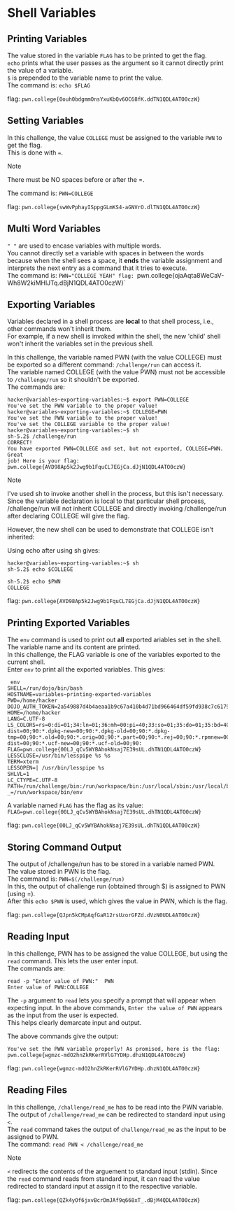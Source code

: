 # Shell Variables

## Printing Variables 
The value stored in the variable `FLAG` has to be printed to get the flag.   
`echo` prints what the user passes as the argument so it cannot directly print the value of a variable.   
`$` is prepended to the variable name to print the value.  
The command is: `echo $FLAG`  

flag: `pwn.college{0ouh0bdgmmOnsYxuKbQv6OC68fK.ddTN1QDL4ATO0czW}`

## Setting Variables  
In this challenge, the value `COLLEGE` must be assigned to the variable `PWN` to get the flag.  
This is done with `=`.  
>[!NOTE]
>There must be NO spaces before or after the =.

The command is: `PWN=COLLEGE`

flag: `pwn.college{swWvPphayISppgGLmKS4-aGNVrO.dlTN1QDL4ATO0czW}`

## Multi Word Variables
`" "` are used to encase variables with multiple words.   
You cannot directly set a variable with spaces in between the words because when the shell sees a space, it **ends** the variable assignment and interprets the next entry as a command that it tries to execute.  
The command is: `PWN="COLLEGE YEAH"
flag: `pwn.college{ojaAqta8WeCaV-Wh8W2kiMHlJTq.dBjN1QDL4ATO0czW}`


## Exporting Variables
Variables declared in a shell process are **local** to that shell process, i.e., other commands won't inherit them.  
For example, if a new shell is invoked within the shell, the new 'child' shell won't inherit the variables set in the previous shell.  

In this challenge, the variable named PWN (with the value COLLEGE) must be exported so a different command: `/challenge/run` can access it.   
The variable named COLLEGE (with the value PWN) must not be accessible to `/challenge/run` so it shouldn't be exported.  
The commands are: 
```
hacker@variables~exporting-variables:~$ export PWN=COLLEGE
You've set the PWN variable to the proper value!
hacker@variables~exporting-variables:~$ COLLEGE=PWN
You've set the PWN variable to the proper value!
You've set the COLLEGE variable to the proper value!
hacker@variables~exporting-variables:~$ sh
sh-5.2$ /challenge/run
CORRECT!
You have exported PWN=COLLEGE and set, but not exported, COLLEGE=PWN. Great
job! Here is your flag:
pwn.college{AVD98Ap5k2Jwg9b1FquCL7EGjCa.dJjN1QDL4ATO0czW}
```
>[!NOTE]
>I've used sh to invoke another shell in the process, but this isn't necessary. Since the variable declaration is local to that particular shell process, /challenge/run will not inherit COLLEGE and directly invoking /challenge/run after declaring COLLEGE will give the flag.
>
>However, the new shell can be used to demonstrate that COLLEGE isn't inherited:

Using echo after using sh gives: 
```
hacker@variables~exporting-variables:~$ sh
sh-5.2$ echo $COLLEGE

sh-5.2$ echo $PWN
COLLEGE
```


flag: `pwn.college{AVD98Ap5k2Jwg9b1FquCL7EGjCa.dJjN1QDL4ATO0czW}`

## Printing Exported Variables
The `env` command is used to print out **all** exported ariables set in the shell. 
The variable name and its content are printed.  
In this challenge, the FLAG variable is one of the variables exported to the current shell.  
Enter `env` to print all the exported variables. This gives:  
```
 env
SHELL=/run/dojo/bin/bash
HOSTNAME=variables~printing-exported-variables
PWD=/home/hacker
DOJO_AUTH_TOKEN=2a549887d4b4aeaa1b9c67a410b4d71bd966464df59fd938c7c617912663ba06
HOME=/home/hacker
LANG=C.UTF-8
LS_COLORS=rs=0:di=01;34:ln=01;36:mh=00:pi=40;33:so=01;35:do=01;35:bd=40;33;01:cd=40;33;01:or=40;31;01:mi=00:su=37;41:sg=30;43:ca=00:tw=30;42:ow=34;42:st=37;44:ex=01;32:*.7z=01;31:*.ace=01;31:*.alz=01;31:*.apk=01;31:*.arc=01;31:*.arj=01;31:*.bz=01;31:*.bz2=01;31:*.cab=01;31:*.cpio=01;31:*.crate=01;31:*.deb=01;31:*.drpm=01;31:*.dwm=01;31:*.dz=01;31:*.ear=01;31:*.egg=01;31:*.esd=01;31:*.gz=01;31:*.jar=01;31:*.lha=01;31:*.lrz=01;31:*.lz=01;31:*.lz4=01;31:*.lzh=01;31:*.lzma=01;31:*.lzo=01;31:*.pyz=01;31:*.rar=01;31:*.rpm=01;31:*.rz=01;31:*.sar=01;31:*.swm=01;31:*.t7z=01;31:*.tar=01;31:*.taz=01;31:*.tbz=01;31:*.tbz2=01;31:*.tgz=01;31:*.tlz=01;31:*.txz=01;31:*.tz=01;31:*.tzo=01;31:*.tzst=01;31:*.udeb=01;31:*.war=01;31:*.whl=01;31:*.wim=01;31:*.xz=01;31:*.z=01;31:*.zip=01;31:*.zoo=01;31:*.zst=01;31:*.avif=01;35:*.jpg=01;35:*.jpeg=01;35:*.mjpg=01;35:*.mjpeg=01;35:*.gif=01;35:*.bmp=01;35:*.pbm=01;35:*.pgm=01;35:*.ppm=01;35:*.tga=01;35:*.xbm=01;35:*.xpm=01;35:*.tif=01;35:*.tiff=01;35:*.png=01;35:*.svg=01;35:*.svgz=01;35:*.mng=01;35:*.pcx=01;35:*.mov=01;35:*.mpg=01;35:*.mpeg=01;35:*.m2v=01;35:*.mkv=01;35:*.webm=01;35:*.webp=01;35:*.ogm=01;35:*.mp4=01;35:*.m4v=01;35:*.mp4v=01;35:*.vob=01;35:*.qt=01;35:*.nuv=01;35:*.wmv=01;35:*.asf=01;35:*.rm=01;35:*.rmvb=01;35:*.flc=01;35:*.avi=01;35:*.fli=01;35:*.flv=01;35:*.gl=01;35:*.dl=01;35:*.xcf=01;35:*.xwd=01;35:*.yuv=01;35:*.cgm=01;35:*.emf=01;35:*.ogv=01;35:*.ogx=01;35:*.aac=00;36:*.au=00;36:*.flac=00;36:*.m4a=00;36:*.mid=00;36:*.midi=00;36:*.mka=00;36:*.mp3=00;36:*.mpc=00;36:*.ogg=00;36:*.ra=00;36:*.wav=00;36:*.oga=00;36:*.opus=00;36:*.spx=00;36:*.xspf=00;36:*~=00;90:*#=00;90:*.bak=00;90:*.crdownload=00;90:*.dpkg-dist=00;90:*.dpkg-new=00;90:*.dpkg-old=00;90:*.dpkg-tmp=00;90:*.old=00;90:*.orig=00;90:*.part=00;90:*.rej=00;90:*.rpmnew=00;90:*.rpmorig=00;90:*.rpmsave=00;90:*.swp=00;90:*.tmp=00;90:*.ucf-dist=00;90:*.ucf-new=00;90:*.ucf-old=00;90:
FLAG=pwn.college{00LJ_qCv5WYBAhokNsaj7E39sUL.dhTN1QDL4ATO0czW}
LESSCLOSE=/usr/bin/lesspipe %s %s
TERM=xterm
LESSOPEN=| /usr/bin/lesspipe %s
SHLVL=1
LC_CTYPE=C.UTF-8
PATH=/run/challenge/bin:/run/workspace/bin:/usr/local/sbin:/usr/local/bin:/usr/sbin:/usr/bin:/sbin:/bin
_=/run/workspace/bin/env
```
A variable named `FLAG` has the flag as its value:  
`FLAG=pwn.college{00LJ_qCv5WYBAhokNsaj7E39sUL.dhTN1QDL4ATO0czW}`

flag: `pwn.college{00LJ_qCv5WYBAhokNsaj7E39sUL.dhTN1QDL4ATO0czW}`

## Storing Command Output
The output of /challenge/run has to be stored in a variable named PWN.  
The value stored in PWN is the flag.  
The command is:  `PWN=$(/challenge/run)`  
In this, the output of challenge run (obtained through $) is assigned to PWN (using =).  
After this `echo $PWN` is used, which gives the value in PWN, which is the flag.  


flag: `pwn.college{QJpn5kCMpAqfGaR12rsUzorGFZd.dVzN0UDL4ATO0czW}`

## Reading Input
In this challenge, PWN has to be assigned the value COLLEGE, but using the `read` command. This lets the user enter input.  
The commands are:
```
read -p "Enter value of PWN:"  PWN
Enter value of PWN:COLLEGE
```
The `-p` argument to `read` lets you specify a prompt that will appear when expecting input. In the above commands, `Enter the value of PWN` appears as the input from the user is expected.  
This helps clearly demarcate input and output.

The above commands give the output: 
```
You've set the PWN variable properly! As promised, here is the flag:
pwn.college{wgmzc-mdO2hnZkRKerRVlG7YDHp.dhzN1QDL4ATO0czW}
```
flag: `pwn.college{wgmzc-mdO2hnZkRKerRVlG7YDHp.dhzN1QDL4ATO0czW}`

## Reading Files
In this challenge, `/challenge/read_me` has to be read into the PWN variable.  
The output of `/challenge/read_me` can be redirected to standard input using `<`.   
The `read` command takes the output of `challenge/read_me` as the input to be assigned to PWN.  
The command:  `read PWN < /challenge/read_me`  
>[!NOTE]
> `<` redirects the contents of the arguement to standard input (stdin).
>Since the `read` command reads from standard input, it can read the value redirected to standard input at assign it to the respective variable.


flag: `pwn.college{QZk4yOf6jxvBcrDmJAf9q668xT_.dBjM4QDL4ATO0czW}`
